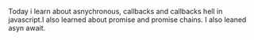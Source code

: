 Today i learn about asnychronous, callbacks and callbacks hell in javascript.I also learned about promise and promise chains. I also leaned asyn await.